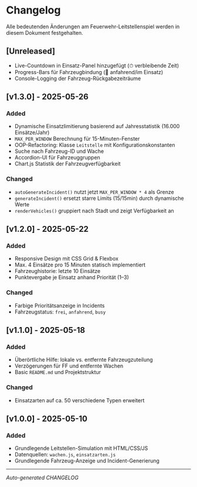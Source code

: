 # Changelog

Alle bedeutenden Änderungen am Feuerwehr-Leitstellenspiel werden in diesem Dokument festgehalten.

## \[Unreleased]

* Live-Countdown in Einsatz-Panel hinzugefügt (⏱ verbleibende Zeit)
* Progress-Bars für Fahrzeugbindung (🚗 anfahrend/im Einsatz)
* Console-Logging der Fahrzeug-Rückgabezeiträume

## \[v1.3.0] - 2025-05-26

### Added

* Dynamische Einsatzlimitierung basierend auf Jahresstatistik (16.000 Einsätze/Jahr)
* `MAX_PER_WINDOW` Berechnung für 15-Minuten-Fenster
* OOP-Refactoring: Klasse `Leitstelle` mit Konfigurationskonstanten
* Suche nach Fahrzeug-ID und Wache
* Accordion-UI für Fahrzeuggruppen
* Chart.js Statistik der Fahrzeugverfügbarkeit

### Changed

* `autoGenerateIncident()` nutzt jetzt `MAX_PER_WINDOW * 4` als Grenze
* `generateIncident()` ersetzt starre Limits (15/15min) durch dynamische Werte
* `renderVehicles()` gruppiert nach Stadt und zeigt Verfügbarkeit an

## \[v1.2.0] - 2025-05-22

### Added

* Responsive Design mit CSS Grid & Flexbox
* Max. 4 Einsätze pro 15 Minuten statisch implementiert
* Fahrzeughistorie: letzte 10 Einsätze
* Punktevergabe je Einsatz anhand Priorität (1–3)

### Changed

* Farbige Prioritätsanzeige in Incidents
* Fahrzeugstatus: `frei`, `anfahrend`, `busy`

## \[v1.1.0] - 2025-05-18

### Added

* Überörtliche Hilfe: lokale vs. entfernte Fahrzeugzuteilung
* Verzögerungen für FF und entfernte Wachen
* Basic `README.md` und Projektstruktur

### Changed

* Einsatzarten auf ca. 50 verschiedene Typen erweitert

## \[v1.0.0] - 2025-05-10

### Added

* Grundlegende Leitstellen-Simulation mit HTML/CSS/JS
* Datenquellen: `wachen.js`, `einsatzarten.js`
* Grundlegende Fahrzeug-Anzeige und Incident-Generierung

---

*Auto-generated CHANGELOG*
